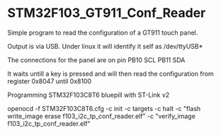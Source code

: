 # STM32F103_GT911_Conf_Reader

Simple program to read the configuration of a GT911 touch panel.

Output is via USB. Under linux it will identify it self as /dev/ttyUSB*

The connections for the panel are on pin
PB10 SCL
PB11 SDA

It waits untill a key is pressed and will then read the configuration from register 0x8047 until 0x8100

Programming STM32F103C8T6 bluepill with ST-Link v2

openocd -f STM32F103C8T6.cfg -c init -c targets -c halt -c "flash write_image erase f103_i2c_tp_conf_reader.elf" -c "verify_image f103_i2c_tp_conf_reader.elf"

